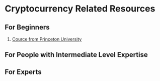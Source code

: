 # Cryptocurrency Related Resources

## For Beginners

1.  [Cource from Princeton University](https://www.reddit.com/r/Bitcoin/comments/7m0gu3/sixty_free_lectures_from_princeton_on_bitcoin_and/)

## For People with Intermediate Level Expertise

## For Experts
